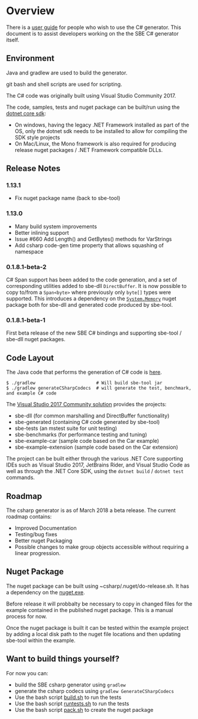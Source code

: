 Overview
========

There is a [user guide](https://github.com/real-logic/simple-binary-encoding/wiki/Csharp-User-Guide) for people who wish
to use the C# generator.  This document is to assist developers working on the the SBE C# generator itself.


Environment
-----------
Java and gradlew are used to build the generator.

git bash and shell scripts are used for scripting.

The C# code was originally built using Visual Studio Community 2017.

The code, samples, tests and nuget package can be built/run using the [dotnet core sdk](https://www.microsoft.com/net/download):

* On windows, having the legacy .NET Framework installed as part of the OS, only the dotnet sdk needs to be installed to allow for compiling the SDK style projects
* On Mac/Linux, the Mono framework is also required for producing release nuget packages / .NET Framework compatible DLLs.

## Release Notes

### 1.13.1
* Fix nuget package name (back to sbe-tool)

### 1.13.0

* Many build system improvements
* Better inlining support
* Issue #660 Add Length() and GetBytes() methods for VarStrings
* Add csharp code-gen time property that allows squashing of namespace 

### 0.1.8.1-beta-2

C# Span support has been added to the code generation, and a set of corresponding utilities added to sbe-dll `DirectBuffer`. It is now possible to copy to/from a `Span<byte>` where previously only `byte[]` types were supported. This introduces a dependency on the [`System.Memory`](https://www.nuget.org/packages/System.Memory/) nuget package both for sbe-dll and generated code produced by sbe-tool.

### 0.1.8.1-beta-1

First beta release of the new SBE C# bindings and supporting sbe-tool / sbe-dll nuget packages.

Code Layout
-----------

The Java code that performs the generation of C# code is
[here](https://github.com/real-logic/simple-binary-encoding/tree/master/sbe-tool/src/main/java/uk/co/real_logic/sbe/generation/csharp).

    $ ./gradlew                       # Will build sbe-tool jar
    $ ./gradlew generateCSharpCodecs  # will generate the test, benchmark, and example C# code

The [Visual Studio 2017 Community
solution](https://github.com/real-logic/simple-binary-encoding/blob/master/csharp/csharp.sln) provides the projects:

 * sbe-dll (for common marshalling and DirectBuffer functionality)
 * sbe-generated (containing C# code generated by sbe-tool)
 * sbe-tests (an mstest suite for unit testing)
 * sbe-benchmarks (for performance testing and tuning)
 * sbe-example-car (sample code based on the Car example)
 * sbe-example-extension (sample code based on the Car extension)

The project can be built either through the various .NET Core supporting IDEs such as Visual Studio 2017, JetBrains Rider, and Visual Studio Code as well as through the .NET Core SDK, using the `dotnet build` / `dotnet test` commands.

Roadmap
-------
The csharp generator is as of March 2018 a beta release. The current roadmap contains: 

 * Improved Documentation
 * Testing/bug fixes
 * Better nuget Packaging 
 * Possible changes to make group objects accessible without requiring
   a linear progression.

Nuget Package
-------------
The nuget package can be built using ~csharp/.nuget/do-release.sh. It has a dependency on the [nuget.exe](https://dist.nuget.org/index.html).

Before release it will probbalty be necessary to copy in changed files for the example contained in the published nuget
package. This is a manual process for now.

Once the nuget package is built it can be tested within the example project by adding a local disk path to the nuget
file locations and then updating sbe-tool within the example. 


Want to build things yourself?
------------------------------

For now you can:

 * build the SBE csharp generator using `gradlew`
 * generate the csharp codecs using `gradlew GenerateCSharpCodecs`
 * Use the bash script [build.sh](https://github.com/real-logic/simple-binary-encoding/blob/master/csharp/build.sh) to run the tests
 * Use the bash script [runtests.sh](https://github.com/real-logic/simple-binary-encoding/blob/master/csharp/runtests.sh) to run the tests
 * Use the bash script [pack.sh](https://github.com/real-logic/simple-binary-encoding/blob/master/csharp/pack.sh) to create the nuget package
